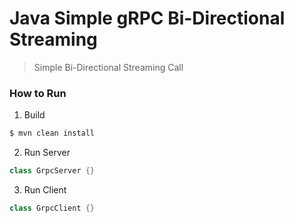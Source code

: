 # Java Simple gRPC Bi-Directional Streaming

> Simple Bi-Directional Streaming Call

### How to Run

1. Build 
```sh
$ mvn clean install
```

2. Run Server
```java
class GrpcServer {}
```

3. Run Client 
```java
class GrpcClient {}
```

